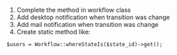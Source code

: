 1. Complete the method in workflow class
2. Add desktop notification when transition was change
3. Add mail notification when transition was change
4. Create static method like:
```
$users = Workflow::whereStateIs($state_id)->get();
```
